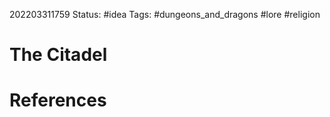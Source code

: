 202203311759
Status: #idea
Tags: #dungeons_and_dragons #lore #religion 

# The Citadel



# References